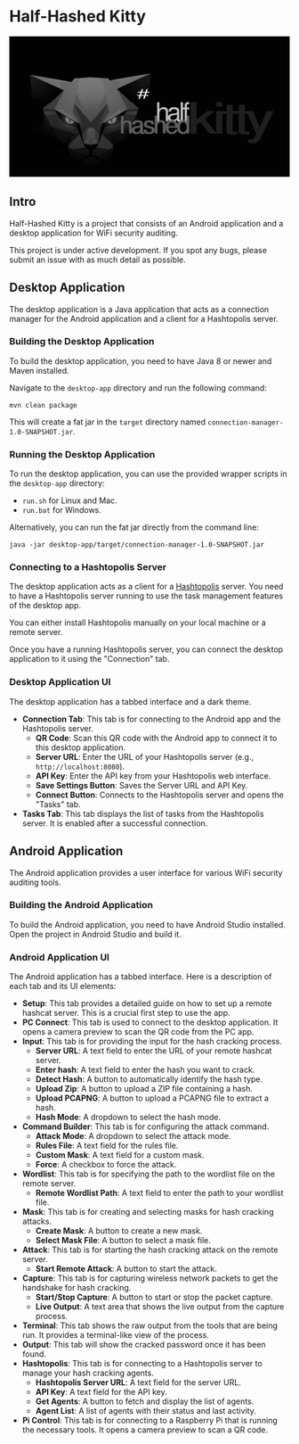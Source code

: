 # Half-Hashed Kitty

![Alt text](app/src/main/res/drawable/half_hashed_kitty_banner.png?raw=true "Half-Hashed Kitty")

## Intro

Half-Hashed Kitty is a project that consists of an Android application and a desktop application for WiFi security auditing.

This project is under active development. If you spot any bugs, please submit an issue with as much detail as possible.

## Desktop Application

The desktop application is a Java application that acts as a connection manager for the Android application and a client for a Hashtopolis server.

### Building the Desktop Application

To build the desktop application, you need to have Java 8 or newer and Maven installed.

Navigate to the `desktop-app` directory and run the following command:
```
mvn clean package
```
This will create a fat jar in the `target` directory named `connection-manager-1.0-SNAPSHOT.jar`.

### Running the Desktop Application

To run the desktop application, you can use the provided wrapper scripts in the `desktop-app` directory:
-   `run.sh` for Linux and Mac.
-   `run.bat` for Windows.

Alternatively, you can run the fat jar directly from the command line:
```
java -jar desktop-app/target/connection-manager-1.0-SNAPSHOT.jar
```

### Connecting to a Hashtopolis Server

The desktop application acts as a client for a [Hashtopolis](https://hashtopolis.org/) server. You need to have a Hashtopolis server running to use the task management features of the desktop app.

You can either install Hashtopolis manually on your local machine or a remote server.

Once you have a running Hashtopolis server, you can connect the desktop application to it using the "Connection" tab.

### Desktop Application UI

The desktop application has a tabbed interface and a dark theme.

-   **Connection Tab**: This tab is for connecting to the Android app and the Hashtopolis server.
    -   **QR Code**: Scan this QR code with the Android app to connect it to this desktop application.
    -   **Server URL**: Enter the URL of your Hashtopolis server (e.g., `http://localhost:8080`).
    -   **API Key**: Enter the API key from your Hashtopolis web interface.
    -   **Save Settings Button**: Saves the Server URL and API Key.
    -   **Connect Button**: Connects to the Hashtopolis server and opens the "Tasks" tab.
-   **Tasks Tab**: This tab displays the list of tasks from the Hashtopolis server. It is enabled after a successful connection.

## Android Application

The Android application provides a user interface for various WiFi security auditing tools.

### Building the Android Application

To build the Android application, you need to have Android Studio installed. Open the project in Android Studio and build it.

### Android Application UI

The Android application has a tabbed interface. Here is a description of each tab and its UI elements:

-   **Setup**: This tab provides a detailed guide on how to set up a remote hashcat server. This is a crucial first step to use the app.
-   **PC Connect**: This tab is used to connect to the desktop application. It opens a camera preview to scan the QR code from the PC app.
-   **Input**: This tab is for providing the input for the hash cracking process.
    -   **Server URL**: A text field to enter the URL of your remote hashcat server.
    -   **Enter hash**: A text field to enter the hash you want to crack.
    -   **Detect Hash**: A button to automatically identify the hash type.
    -   **Upload Zip**: A button to upload a ZIP file containing a hash.
    -   **Upload PCAPNG**: A button to upload a PCAPNG file to extract a hash.
    -   **Hash Mode**: A dropdown to select the hash mode.
-   **Command Builder**: This tab is for configuring the attack command.
    -   **Attack Mode**: A dropdown to select the attack mode.
    -   **Rules File**: A text field for the rules file.
    -   **Custom Mask**: A text field for a custom mask.
    -   **Force**: A checkbox to force the attack.
-   **Wordlist**: This tab is for specifying the path to the wordlist file on the remote server.
    -   **Remote Wordlist Path**: A text field to enter the path to your wordlist file.
-   **Mask**: This tab is for creating and selecting masks for hash cracking attacks.
    -   **Create Mask**: A button to create a new mask.
    -   **Select Mask File**: A button to select a mask file.
-   **Attack**: This tab is for starting the hash cracking attack on the remote server.
    -   **Start Remote Attack**: A button to start the attack.
-   **Capture**: This tab is for capturing wireless network packets to get the handshake for hash cracking.
    -   **Start/Stop Capture**: A button to start or stop the packet capture.
    -   **Live Output**: A text area that shows the live output from the capture process.
-   **Terminal**: This tab shows the raw output from the tools that are being run. It provides a terminal-like view of the process.
-   **Output**: This tab will show the cracked password once it has been found.
-   **Hashtopolis**: This tab is for connecting to a Hashtopolis server to manage your hash cracking agents.
    -   **Hashtopolis Server URL**: A text field for the server URL.
    -   **API Key**: A text field for the API key.
    -   **Get Agents**: A button to fetch and display the list of agents.
    -   **Agent List**: A list of agents with their status and last activity.
-   **Pi Control**: This tab is for connecting to a Raspberry Pi that is running the necessary tools. It opens a camera preview to scan a QR code.
